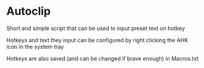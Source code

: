 # Autoclip

Short and simple script that can be used to input preset text on hotkey

Hotkeys and text they input can be configured by right clicking the AHK icon in the system tray

Hotkeys are also saved (and can be changed if brave enough) in Macros.txt